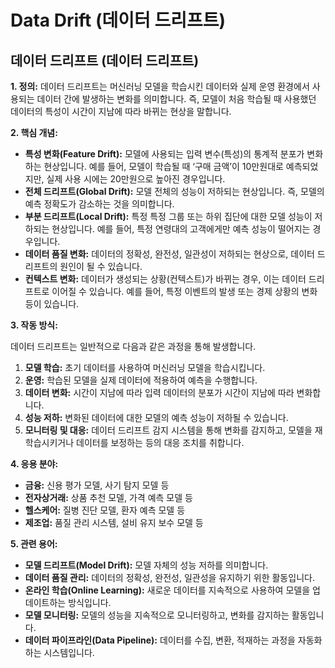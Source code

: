 # Data Drift (데이터 드리프트)

## 데이터 드리프트 (데이터 드리프트)

**1. 정의:** 데이터 드리프트는 머신러닝 모델을 학습시킨 데이터와 실제 운영 환경에서 사용되는 데이터 간에 발생하는 변화를 의미합니다. 즉, 모델이 처음 학습될 때 사용했던 데이터의 특성이 시간이 지남에 따라 바뀌는 현상을 말합니다.

**2. 핵심 개념:**

*   **특성 변화(Feature Drift):** 모델에 사용되는 입력 변수(특성)의 통계적 분포가 변화하는 현상입니다. 예를 들어, 모델이 학습될 때 ‘구매 금액’이 10만원대로 예측되었지만, 실제 사용 시에는 20만원으로 높아진 경우입니다.
*   **전체 드리프트(Global Drift):** 모델 전체의 성능이 저하되는 현상입니다. 즉, 모델의 예측 정확도가 감소하는 것을 의미합니다.
*   **부분 드리프트(Local Drift):** 특정 특정 그룹 또는 하위 집단에 대한 모델 성능이 저하되는 현상입니다. 예를 들어, 특정 연령대의 고객에게만 예측 성능이 떨어지는 경우입니다.
*   **데이터 품질 변화:** 데이터의 정확성, 완전성, 일관성이 저하되는 현상으로, 데이터 드리프트의 원인이 될 수 있습니다.
*   **컨텍스트 변화:** 데이터가 생성되는 상황(컨텍스트)가 바뀌는 경우, 이는 데이터 드리프트로 이어질 수 있습니다. 예를 들어, 특정 이벤트의 발생 또는 경제 상황의 변화 등이 있습니다.

**3. 작동 방식:**

데이터 드리프트는 일반적으로 다음과 같은 과정을 통해 발생합니다.

1.  **모델 학습:** 초기 데이터를 사용하여 머신러닝 모델을 학습시킵니다.
2.  **운영:** 학습된 모델을 실제 데이터에 적용하여 예측을 수행합니다.
3.  **데이터 변화:** 시간이 지남에 따라 입력 데이터의 분포가 시간이 지남에 따라 변화합니다.
4.  **성능 저하:** 변화된 데이터에 대한 모델의 예측 성능이 저하될 수 있습니다.
5.  **모니터링 및 대응:** 데이터 드리프트 감지 시스템을 통해 변화를 감지하고, 모델을 재학습시키거나 데이터를 보정하는 등의 대응 조치를 취합니다.

**4. 응용 분야:**

*   **금융:** 신용 평가 모델, 사기 탐지 모델 등
*   **전자상거래:** 상품 추천 모델, 가격 예측 모델 등
*   **헬스케어:** 질병 진단 모델, 환자 예측 모델 등
*   **제조업:** 품질 관리 시스템, 설비 유지 보수 모델 등

**5. 관련 용어:**

*   **모델 드리프트(Model Drift):** 모델 자체의 성능 저하를 의미합니다.
*   **데이터 품질 관리:** 데이터의 정확성, 완전성, 일관성을 유지하기 위한 활동입니다.
*   **온라인 학습(Online Learning):** 새로운 데이터를 지속적으로 사용하여 모델을 업데이트하는 방식입니다.
*   **모델 모니터링:** 모델의 성능을 지속적으로 모니터링하고, 변화를 감지하는 활동입니다.
*   **데이터 파이프라인(Data Pipeline):** 데이터를 수집, 변환, 적재하는 과정을 자동화하는 시스템입니다.